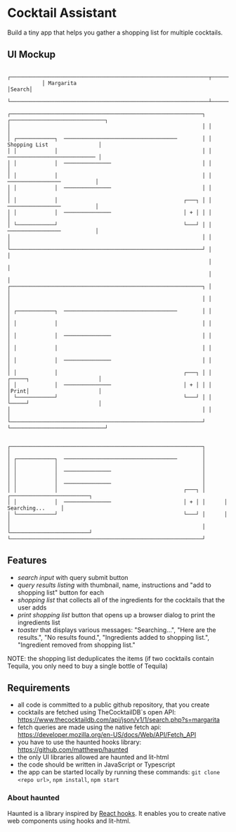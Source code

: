 # Cocktail Assistant

Build a tiny app that helps you gather a shopping list for multiple cocktails.

## UI Mockup

```
           ┌───────────────────────────────────────────────────────────────┬──────┐
           │ Margarita                                                     │Search│
           └───────────────────────────────────────────────────────────────┴──────┘

┌─────────────────────────────────────────────────────────────┐ ┌──────────────────────────────┐
│                                                             │ │                              │
│ ┌────────────┐  ────────────────────────────────────        │ │ Shopping List                │
│ │            │                                              │ │ ──────────────────────────── │
│ │            │  ───────────────                             │ │                              │
│ │            │                                              │ │  ─────────────────           │
│ │            │  ───────────────                             │ │                              │
│ │            │                                        ┌───┐ │ │  ─────────────────           │
│ │            │  ───────────────                       │ + │ │ │                              │
│ └────────────┘                                        └───┘ │ │  ─────────────────           │
│                                                             │ │                              │
└─────────────────────────────────────────────────────────────┘ │                              │
                                                                │                              │
                                                                │                              │
┌─────────────────────────────────────────────────────────────┐ │                              │
│                                                             │ │                              │
│ ┌────────────┐  ────────────────────────────────────        │ │                              │
│ │            │                                              │ │                              │
│ │            │  ───────────────                             │ │                              │
│ │            │                                              │ │                              │
│ │            │  ───────────────                             │ │                              │
│ │            │                                        ┌───┐ │ │ ┌─────┐                      │
│ │            │  ───────────────                       │ + │ │ │ │Print│                      │
│ └────────────┘                                        └───┘ │ │ └─────┘                      │
│                                                             │ │                              │
└─────────────────────────────────────────────────────────────┘ └──────────────────────────────┘


┌─────────────────────────────────────────────────────────────┐
│                                                             │
│ ┌────────────┐  ────────────────────────────────────        │
│ │            │                                              │
│ │            │  ───────────────                             │
│ │            │                                              │
│ │            │  ───────────────                             │
│ │            │                                        ┌───┐ │      ┌─────────────────────────┐
│ │            │  ───────────────                       │ + │ │      │        Searching...     │
│ └────────────┘                                        └───┘ │      │                         │
│                                                             │      └─────────────────────────┘
└─────────────────────────────────────────────────────────────┘
```

## Features

- _search input_ with query submit button
- _query results listing_ with thumbnail, name, instructions and "add to
  shopping list" button for each
- _shopping list_ that collects all of the ingredients for the cocktails
  that the user adds
- _print shopping list_ button that opens up a browser dialog to print
  the ingredients list
- _toaster_ that displays various messages: "Searching...", "Here are the
  results.", "No results found.", "Ingredients added to shopping list.",
  "Ingredient removed from shopping list."

NOTE: the shopping list deduplicates the items (if two cocktails contain
Tequila, you only need to buy a single bottle of Tequila)

## Requirements

- all code is committed to a public github repository, that you create
- cocktails are fetched using TheCocktailDB`s open API:
  https://www.thecocktaildb.com/api/json/v1/1/search.php?s=margarita
- fetch queries are made using the native fetch api:
  https://developer.mozilla.org/en-US/docs/Web/API/Fetch_API
- you have to use the haunted hooks library:
  https://github.com/matthewp/haunted
- the only UI libraries allowed are haunted and lit-html
- the code should be written in JavaScript or Typescript
- the app can be started locally by running these commands:
  `git clone <repo url>`, `npm install`, `npm start`

### About haunted

Haunted is a library inspired by [React hooks](https://reactjs.org/docs/hooks-intro.html).
It enables you to create native web components using hooks and lit-html.

